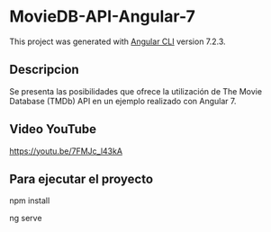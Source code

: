 
# MovieDB-API-Angular-7

This project was generated with [Angular CLI](https://github.com/angular/angular-cli) version 7.2.3.

## Descripcion

Se presenta las posibilidades que ofrece la utilización de The Movie Database (TMDb) API en un ejemplo realizado con Angular 7.
## Video YouTube

https://youtu.be/7FMJc_l43kA

## Para ejecutar el proyecto

npm install

ng serve
